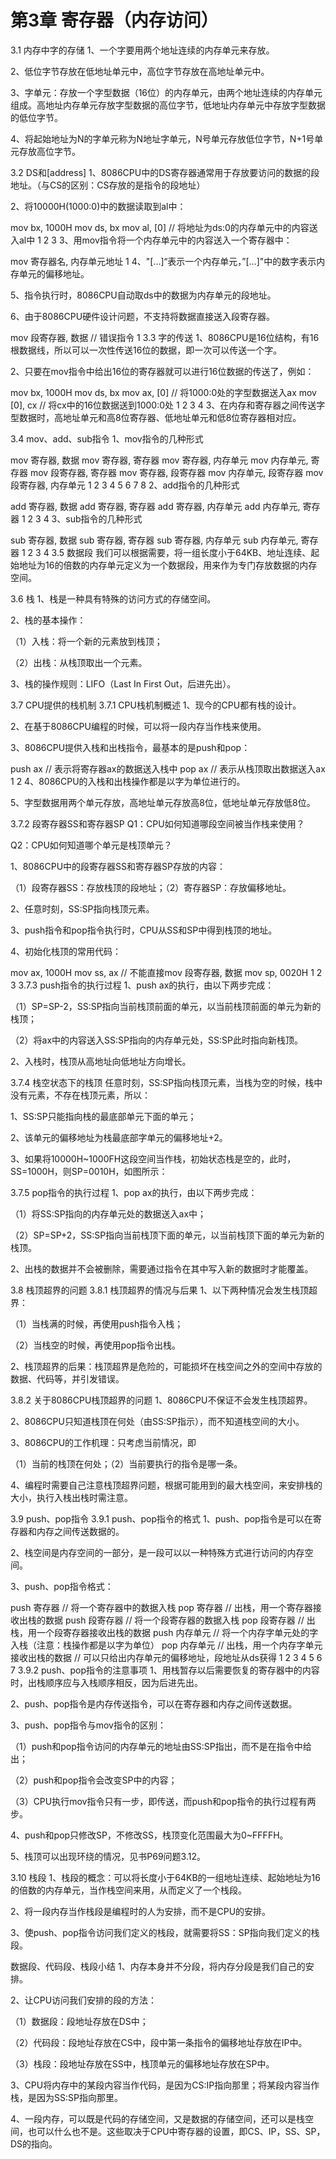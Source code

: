 # 第3章 寄存器（内存访问）


3.1 内存中字的存储
1、一个字要用两个地址连续的内存单元来存放。

2、低位字节存放在低地址单元中，高位字节存放在高地址单元中。

3、字单元：存放一个字型数据（16位）的内存单元，由两个地址连续的内存单元组成。高地址内存单元存放字型数据的高位字节，低地址内存单元中存放字型数据的低位字节。

4、将起始地址为N的字单元称为N地址字单元，N号单元存放低位字节，N+1号单元存放高位字节。


3.2 DS和[address]
1、8086CPU中的DS寄存器通常用于存放要访问的数据的段地址。（与CS的区别：CS存放的是指令的段地址）

2、将10000H(1000:0)中的数据读取到al中：

mov bx, 1000H
mov ds, bx
mov al, [0] // 将地址为ds:0的内存单元中的内容送入al中
1
2
3
3、用mov指令将一个内存单元中的内容送入一个寄存器中：

mov 寄存器名, 内存单元地址
1
4、"[…]“表示一个内存单元，”[…]"中的数字表示内存单元的偏移地址。

5、指令执行时，8086CPU自动取ds中的数据为内存单元的段地址。

6、由于8086CPU硬件设计问题，不支持将数据直接送入段寄存器。

mov 段寄存器, 数据 // 错误指令
1
3.3 字的传送
1、8086CPU是16位结构，有16根数据线，所以可以一次性传送16位的数据，即一次可以传送一个字。

2、只要在mov指令中给出16位的寄存器就可以进行16位数据的传送了，例如：

mov bx, 1000H
mov ds, bx
mov ax, [0] // 将1000:0处的字型数据送入ax
mov [0], cx // 将cx中的16位数据送到1000:0处
1
2
3
4
3、在内存和寄存器之间传送字型数据时，高地址单元和高8位寄存器、低地址单元和低8位寄存器相对应。

3.4 mov、add、sub指令
1、mov指令的几种形式

mov 寄存器, 数据
mov 寄存器, 寄存器
mov 寄存器, 内存单元
mov 内存单元, 寄存器
mov 段寄存器, 寄存器
mov 寄存器, 段寄存器
mov 内存单元, 段寄存器
mov 段寄存器, 内存单元
1
2
3
4
5
6
7
8
2、add指令的几种形式

add 寄存器, 数据
add 寄存器, 寄存器
add 寄存器, 内存单元
add 内存单元, 寄存器
1
2
3
4
3、sub指令的几种形式

sub 寄存器, 数据
sub 寄存器, 寄存器
sub 寄存器, 内存单元
sub 内存单元, 寄存器
1
2
3
4
3.5 数据段
我们可以根据需要，将一组长度小于64KB、地址连续、起始地址为16的倍数的内存单元定义为一个数据段，用来作为专门存放数据的内存空间。

3.6 栈
1、栈是一种具有特殊的访问方式的存储空间。

2、栈的基本操作：

（1）入栈：将一个新的元素放到栈顶；

（2）出栈：从栈顶取出一个元素。

3、栈的操作规则：LIFO（Last In First Out，后进先出）。

3.7 CPU提供的栈机制
3.7.1 CPU栈机制概述
1、现今的CPU都有栈的设计。

2、在基于8086CPU编程的时候，可以将一段内存当作栈来使用。

3、8086CPU提供入栈和出栈指令，最基本的是push和pop：

push ax // 表示将寄存器ax的数据送入栈中
pop ax // 表示从栈顶取出数据送入ax
1
2
4、8086CPU的入栈和出栈操作都是以字为单位进行的。

5、字型数据用两个单元存放，高地址单元存放高8位，低地址单元存放低8位。

3.7.2 段寄存器SS和寄存器SP
Q1：CPU如何知道哪段空间被当作栈来使用？

Q2：CPU如何知道哪个单元是栈顶单元？

1、8086CPU中的段寄存器SS和寄存器SP存放的内容：

（1）段寄存器SS：存放栈顶的段地址；（2）寄存器SP：存放偏移地址。

2、任意时刻，SS:SP指向栈顶元素。

3、push指令和pop指令执行时，CPU从SS和SP中得到栈顶的地址。

4、初始化栈顶的常用代码：

mov ax, 1000H 
mov ss, ax // 不能直接mov 段寄存器, 数据
mov sp, 0020H
1
2
3
3.7.3 push指令的执行过程
1、push ax的执行，由以下两步完成：

（1）SP=SP-2，SS:SP指向当前栈顶前面的单元，以当前栈顶前面的单元为新的栈顶；

（2）将ax中的内容送入SS:SP指向的内存单元处，SS:SP此时指向新栈顶。

2、入栈时，栈顶从高地址向低地址方向增长。


3.7.4 栈空状态下的栈顶
任意时刻，SS:SP指向栈顶元素，当栈为空的时候，栈中没有元素，不存在栈顶元素，所以：

1、SS:SP只能指向栈的最底部单元下面的单元；

2、该单元的偏移地址为栈最底部字单元的偏移地址+2。

3、如果将10000H~1000FH这段空间当作栈，初始状态栈是空的，此时，SS=1000H，则SP=0010H，如图所示：


3.7.5 pop指令的执行过程
1、pop ax的执行，由以下两步完成：

（1）将SS:SP指向的内存单元处的数据送入ax中；

（2）SP=SP+2，SS:SP指向当前栈顶下面的单元，以当前栈顶下面的单元为新的栈顶。

2、出栈的数据并不会被删除，需要通过指令在其中写入新的数据时才能覆盖。


3.8 栈顶超界的问题
3.8.1 栈顶超界的情况与后果
1、以下两种情况会发生栈顶超界：

（1）当栈满的时候，再使用push指令入栈；

（2）当栈空的时候，再使用pop指令出栈。

2、栈顶超界的后果：栈顶超界是危险的，可能损坏在栈空间之外的空间中存放的数据、代码等，并引发错误。

3.8.2 关于8086CPU栈顶超界的问题
1、8086CPU不保证不会发生栈顶超界。

2、8086CPU只知道栈顶在何处（由SS:SP指示），而不知道栈空间的大小。

3、8086CPU的工作机理：只考虑当前情况，即

（1）当前的栈顶在何处；（2）当前要执行的指令是哪一条。

4、编程时需要自己注意栈顶超界问题，根据可能用到的最大栈空间，来安排栈的大小，执行入栈出栈时需注意。

3.9 push、pop指令
3.9.1 push、pop指令的格式
1、push、pop指令是可以在寄存器和内存之间传送数据的。

2、栈空间是内存空间的一部分，是一段可以以一种特殊方式进行访问的内存空间。

3、push、pop指令格式：

push 寄存器 // 将一个寄存器中的数据入栈
pop 寄存器 // 出栈，用一个寄存器接收出栈的数据
push 段寄存器 // 将一个段寄存器的数据入栈
pop 段寄存器 // 出栈，用一个段寄存器接收出栈的数据
push 内存单元 // 将一个内存字单元处的字入栈（注意：栈操作都是以字为单位）
pop 内存单元 // 出栈，用一个内存字单元接收出栈的数据
// 可以只给出内存单元的偏移地址，段地址从ds获得
1
2
3
4
5
6
7
3.9.2 push、pop指令的注意事项
1、用栈暂存以后需要恢复的寄存器中的内容时，出栈顺序应与入栈顺序相反，因为后进先出。

2、push、pop指令是内存传送指令，可以在寄存器和内存之间传送数据。

3、push、pop指令与mov指令的区别：

（1）push和pop指令访问的内存单元的地址由SS:SP指出，而不是在指令中给出；

（2）push和pop指令会改变SP中的内容；

（3）CPU执行mov指令只有一步，即传送，而push和pop指令的执行过程有两步。

4、push和pop只修改SP，不修改SS，栈顶变化范围最大为0~FFFFH。

5、栈顶可以出现环绕的情况，见书P69问题3.12。

3.10 栈段
1、栈段的概念：可以将长度小于64KB的一组地址连续、起始地址为16的倍数的内存单元，当作栈空间来用，从而定义了一个栈段。

2、将一段内存当作栈段是编程时的人为安排，而不是CPU的安排。

3、使push、pop指令访问我们定义的栈段，就需要将SS：SP指向我们定义的栈段。

数据段、代码段、栈段小结
1、内存本身并不分段，将内存分段是我们自己的安排。

2、让CPU访问我们安排的段的方法：

（1）数据段：段地址存放在DS中；

（2）代码段：段地址存放在CS中，段中第一条指令的偏移地址存放在IP中。

（3）栈段：段地址存放在SS中，栈顶单元的偏移地址存放在SP中。

3、CPU将内存中的某段内容当作代码，是因为CS:IP指向那里；将某段内容当作栈，是因为SS:SP指向那里。

4、一段内存，可以既是代码的存储空间，又是数据的存储空间，还可以是栈空间，也可以什么也不是。这些取决于CPU中寄存器的设置，即CS、IP，SS、SP，DS的指向。
